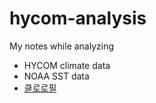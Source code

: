 hycom-analysis
==============

My notes while analyzing

* HYCOM climate data
* NOAA SST data
* [클로로필](http://neo.sci.gsfc.nasa.gov/view.php?datasetId=MY1DMM_CHLORA&date=2015-01-01)